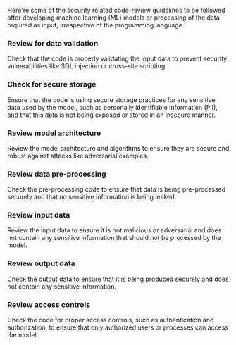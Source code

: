 Here're some of the security related code-review guidelines to be followed after developing machine learning (ML) models or processing of the data required as input, irrespective of the programming language.

### Review for data validation
Check that the code is properly validating the input data to prevent security vulnerabilities like SQL injection or cross-site scripting.

### Check for secure storage
Ensure that the code is using secure storage practices for any sensitive data used by the model, such as personally identifiable information (PII), and that this data is not being exposed or stored in an insecure manner.

### Review model architecture
Review the model architecture and algorithms to ensure they are secure and robust against attacks like adversarial examples.

### Review data pre-processing
Check the pre-processing code to ensure that data is being pre-processed securely and that no sensitive information is being leaked.

### Review input data
Review the input data to ensure it is not malicious or adversarial and does not contain any sensitive information that should not be processed by the model.

### Review output data
Check the output data to ensure that it is being produced securely and does not contain any sensitive information.

### Review access controls
Check the code for proper access controls, such as authentication and authorization, to ensure that only authorized users or processes can access the model.
